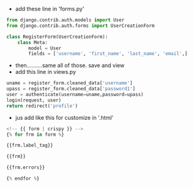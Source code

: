  - add these line in 'forms.py'
```python
from django.contrib.auth.models import User
from django.contrib.auth.forms import UserCreationForm

class RegisterForm(UserCreationForm):
    class Meta:
	    model = User
        fields = ['username', 'first_name', 'last_name', 'email',]
```

- then..........same all of those. save and view
- add this line in views.py
```python
uname = register_form.cleaned_data['username']
upass = register_form.cleaned_data['password1']
user = authenticate(username=uname,password=upass)
login(request, user)
return redirect('profile')
```
- jus add like this for customize in '.html'
```python
<!-- {{ form | crispy }} -->
{% for frm in form %}

{{frm.label_tag}}

{{frm}}

{{frm.errors}}

{% endfor %}
```